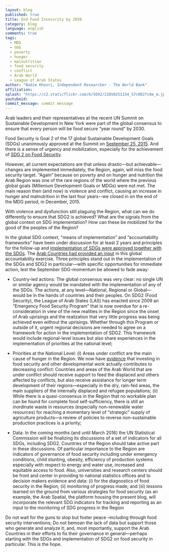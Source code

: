 ```yaml
---
layout: blog
published: true
title: End Food Insecurity by 2030
category: blog
language: english
comments: true
tags: 
  - MDG
  - SDG
  - poverty
  - hunger
  - malnutrition
  - food security
  - conflict
  - Arab World
  - League of Arab States
author: "Nadim Khouri, Independent Researcher - The World Bank"
affiliation: 
splash: "https://c2.staticflickr.com/6/5692/22850251154_57c0027c8e_m.jpg"
youtubeid: 
commit_message: commit message
---
```

Arab leaders and their representatives at the recent UN Summit on Sustainable Development in New York were part of the global consensus to ensure that every person will be food secure “year round” by 2030.  
<!-- more -->

Food Security is Goal 2 of the 17 global Sustainable Development Goals (SDGs) unanimously approved at the Summit on [September 25, 2015](https://sustainabledevelopment.un.org/?page=view&nr=164&type=230&menu=2059). And there is a sense of urgency and mobilization, especially for the achievement of [SDG 2 on Food Security](https://www.ifpri.org/program/compact2025). 

However, all current expectations are that unless drastic—but achievable—changes are implemented immediately, the Region, again, will miss the food security target.  “Again” because on poverty and on hunger and nutrition the Arab Region was one of the rare regions of the world where the previous global goals (Millenium Development Goals or MDGs) were not met.  The main reason then (and now) is violence and conflict, causing an increase in hunger and malnutrition in the last four years--we closed in on the end of the MDG period, in December, 2015.

With violence and dysfunction still plaguing the Region, what can we do differently to ensure that SDG2 is achieved? What are the signals from the global context on SDG implementation? How can these be mobilized for the good of the peoples of the Region?

In the global SDG context, “means of implementation” and “accountability frameworks” have been under discussion for at least 2 years and principles for the follow-up and [implementation of SDGs were approved together with the SDGs](http://www.un.org/ga/search/view_doc.asp?symbol=A/69/L.85&Lang=E). The [Arab Countries had provided an input](http://www.escwa.un.org/information/meetingdetails.asp?referenceNum=3510E) in this global accountability exercise.
Three principles stand out in the implementation of the SDGs and SDG2 in particular—with specific opportunities for immediate action, lest the September SDG-momentum be allowed to fade away:

-	Country-led actions:  The global consensus was very clear: no single UN or similar agency would be mandated with the implementation of any of the SDGs.  The actions, at any level—National, Regional or Global—would be in the hands of countries and their peoples.  On SDG2 (Food Security), the League of Arab States (LAS) has enacted since 2009 an “Emergency Food Security Program” that is now overdue for a re-consideration in view of the new realities in the Region since the onset of Arab uprisings and the realization that very little progress was being achieved even without the uprisings.  Whether through this Program or outside of it, urgent regional decisions are needed to agree on a framework for action in the implementation of SDG2.  This framework would include regional-level issues but also share experiences in the implementation of priorities at the national level;

-	Priorities at the National Level: (i) Areas under conflict are the main cause of hunger in the Region.  We now have [evidence](http://dx.doi.org/10.2499/9780896295667) that investing in food security and other developmental work actually contributes to decreasing conflict: Countries and areas of the Arab World that are under conflict should receive support to feed the displaced and others affected by conflicts, but also receive assistance for longer term development of their regions—especially in the dry, rain-fed areas, the main suppliers of the internally displaced and refugee populations;  (ii) While there is a quasi-consensus in the Region that no workable plan can be found for complete food self-sufficiency, there is still an inordinate waste in resources (especially non-renewable water resources) for reaching a momentary level of “strategic” supply of agriculture products—a review of policies to reverse non-sustainable production practices is a priority; 

-	Data: In the coming months (and until March 2016) the UN Statistical Commission will be finalizing its discussions of a set of indicators for all SDGs, including SDG2. Countries of the Region should take active part in these discussions.  Of particular importance to the Region are indicators of governance of food security including under emergency conditions, child stunting, obesity, efficiency of production systems especially with respect to energy and water use, increased and equitable access to food. Also, universities and research centers should be front and center in providing to national statistics offices and to decision makers evidence and data: (i) for the diagnostics of food security in the Region; (ii) monitoring of progress made; and (iii) lessons learned on the ground from various strategies for food security (as an example, the Arab Spatial, the platform housing the present blog, will incorporate the relevant SDG indicators for tracking and reporting as an input to the monitoring of SDG progress in the Region 

Do not wait for the guns to stop but foster peace –including through food security interventions; Do not bemoan the lack of data but support those who generate and analyze it; and, most importantly, support the Arab Countries in their efforts to fix their governance in general—perhaps starting with the SDGs and implementation of SDG2 on food security in particular. This is the hope.